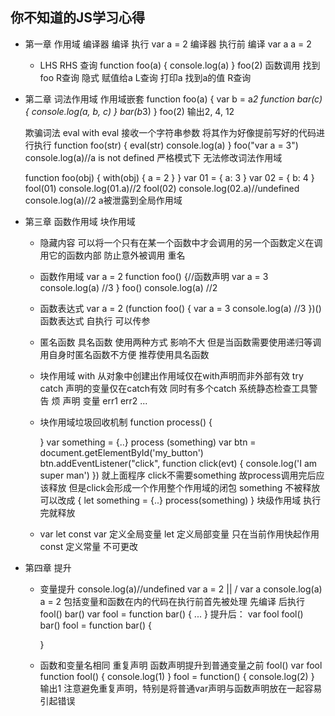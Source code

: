 ## 你不知道的JS学习心得
- 第一章 作用域
  编译器 编译 执行
  var a = 2
  编译器 执行前 编译 
  var a
  a = 2

  - LHS RHS 查询
  function foo(a) {
    console.log(a)
  } 
  foo(2)
  函数调用 找到foo R查询
  隐式 赋值给a L查询
  打印a 找到a的值 R查询

- 第二章 词法作用域
  作用域嵌套
  function foo(a) {
    var b = a*2
    function bar(c) {
      console.log(a, b, c)
    }
    bar(b*3)
  }
  foo(2)
  输出2, 4, 12

  欺骗词法
  eval with
  eval 接收一个字符串参数 将其作为好像提前写好的代码进行执行
  function foo(str) {
    eval(str)
    console.log(a)
  }
  foo("var a = 3")
  console.log(a)//a is not defined
  严格模式下 无法修改词法作用域

  function foo(obj) {
    with(obj) {
      a = 2
    }
  }
  var 01 = {
    a: 3
  }
  var 02 = {
    b: 4
  }
  fool(01)
  console.log(01.a)//2
  fool(02)
  console.log(02.a)//undefined
  console.log(a)//2  a被泄露到全局作用域

- 第三章 函数作用域 块作用域
  - 隐藏内容
    可以将一个只有在某一个函数中才会调用的另一个函数定义在调用它的函数内部 防止意外被调用 重名
  - 函数作用域
  var a = 2
  function foo() {//函数声明
    var a = 3
    console.log(a) //3
  }
  foo()
  console.log(a) //2

  - 函数表达式
  var a = 2
  (function foo() {
    var a = 3
    console.log(a) //3
  })()函数表达式 自执行 可以传参
  - 匿名函数 具名函数
    使用两种方式 影响不大 但是当函数需要使用递归等调用自身时匿名函数不方便 
    推荐使用具名函数
  - 块作用域
    with 从对象中创建出作用域仅在with声明而非外部有效
    try catch 声明的变量仅在catch有效
    同时有多个catch 系统静态检查工具警告 烦 声明 变量 err1 err2 ...

  - 块作用域垃圾回收机制
    function process() {

    }
    var something = {..}
    process (something)
    var btn = document.getElementById('my_button')
    btn.addEventListener("click", function click(evt) {
      console.log('I am super man')
    })
    就上面程序 click不需要something 故process调用完后应该释放
    但是click会形成一个作用整个作用域的闭包 something 不被释放
    可以改成
    {
      let something = {..}
      process(something)
    }
    块级作用域 执行完就释放

  - var let const
    var 定义全局变量
    let 定义局部变量 只在当前作用快起作用
    const 定义常量 不可更改

- 第四章 提升
  - 变量提升
    console.log(a)//undefined
    var a = 2
    ||
    \/
    var a
    console.log(a)
    a = 2
    包括变量和函数在内的代码在执行前首先被处理 先编译 后执行
    fool()
    bar()
    var fool = function bar() {
      ...
    }
    提升后：
    var fool
    fool()
    bar()
    fool = function bar() {

    }
  - 函数和变量名相同 重复声明 函数声明提升到普通变量之前
    fool()
    var fool
    function fool() {
      console.log(1)
    }
    fool = function() {
      console.log(2)
    }
    输出1 
    注意避免重复声明，特别是将普通var声明与函数声明放在一起容易引起错误